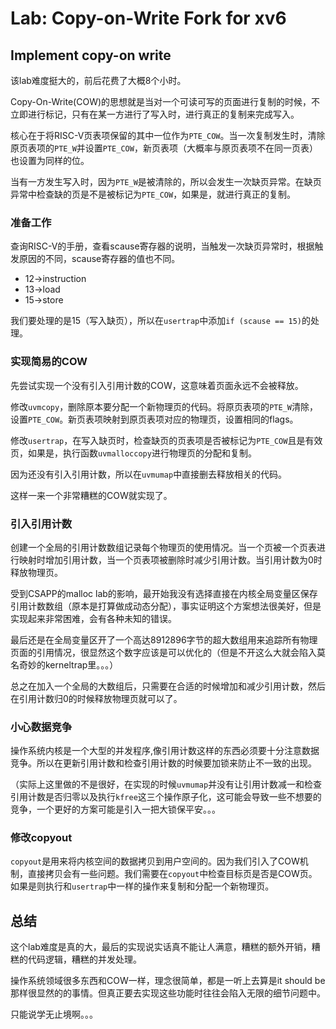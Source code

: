 # Lab: Copy-on-Write Fork for xv6

## Implement copy-on write

该lab难度挺大的，前后花费了大概8个小时。

Copy-On-Write(COW)的思想就是当对一个可读可写的页面进行复制的时候，不立即进行标记，只有在某一方进行了写入时，进行真正的复制来完成写入。

核心在于将RISC-V页表项保留的其中一位作为`PTE_COW`。当一次复制发生时，清除原页表项的`PTE_W`并设置`PTE_COW`，新页表项（大概率与原页表项不在同一页表）也设置为同样的位。

当有一方发生写入时，因为`PTE_W`是被清除的，所以会发生一次缺页异常。在缺页异常中检查缺的页是不是被标记为`PTE_COW`，如果是，就进行真正的复制。

### 准备工作
查询RISC-V的手册，查看scause寄存器的说明，当触发一次缺页异常时，根据触发原因的不同，scause寄存器的值也不同。
- 12->instruction
- 13->load
- 15->store

我们要处理的是15（写入缺页），所以在`usertrap`中添加`if (scause == 15)`的处理。

### 实现简易的COW
先尝试实现一个没有引入引用计数的COW，这意味着页面永远不会被释放。

修改`uvmcopy`，删除原本要分配一个新物理页的代码。将原页表项的`PTE_W`清除，设置`PTE_COW`。新页表项映射到原页表项对应的物理页，设置相同的flags。

修改`usertrap`，在写入缺页时，检查缺页的页表项是否被标记为`PTE_COW`且是有效页，如果是，执行函数`uvmalloccopy`进行物理页的分配和复制。

因为还没有引入引用计数，所以在`uvmumap`中直接删去释放相关的代码。

这样一来一个非常糟糕的COW就实现了。

### 引入引用计数
创建一个全局的引用计数数组记录每个物理页的使用情况。当一个页被一个页表进行映射时增加引用计数，当一个页表项被删除时减少引用计数。当引用计数为0时释放物理页。

受到CSAPP的malloc lab的影响，最开始我没有选择直接在内核全局变量区保存引用计数数组（原本是打算做成动态分配），事实证明这个方案想法很美好，但是实现起来非常困难，会有各种未知的错误。

最后还是在全局变量区开了一个高达8912896字节的超大数组用来追踪所有物理页面的引用情况，很显然这个数字应该是可以优化的（但是不开这么大就会陷入莫名奇妙的kerneltrap里。。。）

总之在加入一个全局的大数组后，只需要在合适的时候增加和减少引用计数，然后在引用计数归0的时候释放物理页就可以了。

### 小心数据竞争
操作系统内核是一个大型的并发程序,像引用计数这样的东西必须要十分注意数据竞争。所以在更新引用计数和检查引用计数的时候要加锁来防止不一致的出现。

（实际上这里做的不是很好，在实现的时候`uvmumap`并没有让引用计数减一和检查引用计数是否归零以及执行`kfree`这三个操作原子化，这可能会导致一些不想要的竞争，一个更好的方案可能是引入一把大锁保平安。。。

### 修改copyout
`copyout`是用来将内核空间的数据拷贝到用户空间的。因为我们引入了COW机制，直接拷贝会有一些问题。我们需要在`copyout`中检查目标页是否是COW页。如果是则执行和`usertrap`中一样的操作来复制和分配一个新物理页。

## 总结
这个lab难度是真的大，最后的实现说实话真不能让人满意，糟糕的额外开销，糟糕的代码逻辑，糟糕的并发处理。

操作系统领域很多东西和COW一样，理念很简单，都是一听上去算是it should be那样很显然的的事情。但真正要去实现这些功能时往往会陷入无限的细节问题中。

只能说学无止境啊。。。